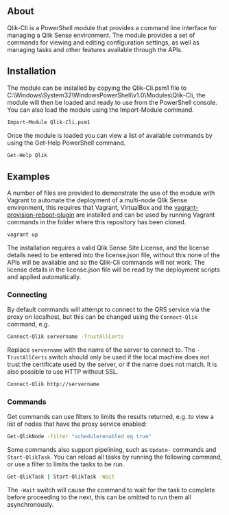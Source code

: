 ## About
Qlik-Cli is a PowerShell module that provides a command line interface for managing a Qlik Sense environment. The module provides a set of commands for viewing and editing configuration settings, as well as managing tasks and other features available through the APIs.
## Installation
The module can be installed by copying the Qlik-Cli.psm1 file to C:\Windows\System32\WindowsPowerShell\v1.0\Modules\Qlik-Cli\, the module will then be loaded and ready to use from the PowerShell console. You can also load the module using the Import-Module command.
```sh
Import-Module Qlik-Cli.psm1
```
Once the module is loaded you can view a list of available commands by using the Get-Help PowerShell command.
```sh
Get-Help Qlik
```
## Examples
A number of files are provided to demonstrate the use of the module with Vagrant to automate the deployment of a multi-node Qlik Sense environment, this requires that Vagrant, VirtualBox and the [vagrant-provision-reboot-plugin](https://github.com/exratione/vagrant-provision-reboot) are installed and can be used by running Vagrant commands in the folder where this repository has been cloned.
```sh
vagrant up
```
The installation requires a valid Qlik Sense Site License, and the license details need to be entered into the license.json file, without this none of the APIs will be available and so the Qlik-Cli commands will not work. The license details in the license.json file will be read by the deployment scripts and applied automatically.
### Connecting
By default commands will attempt to connect to the QRS service via the proxy on localhost, but this can be changed using the `Connect-Qlik` command, e.g.
```sh
Connect-Qlik servername -TrustAllCerts
```
Replace `servername` with the name of the server to connect to.
The `-TrustAllCerts` switch should only be used if the local machine does not trust the certificate used by the server, or if the name does not match. It is also possible to use HTTP without SSL.
```sh
Connect-Qlik http://servername
```
### Commands
Get commands can use filters to limits the results returned, e.g. to view a list of nodes that have the proxy service enabled:
```sh
Get-QlikNode -filter "schedulerenabled eq true"
```
Some commands also support pipelining, such as `Update-` commands and `Start-QlikTask`. You can reload all tasks by running the following command, or use a filter to limits the tasks to be run.
```sh
Get-QlikTask | Start-QlikTask -Wait
```
The `-Wait` switch will cause the command to wait for the task to complete before proceeding to the next, this can be omitted to run them all asynchronously.
